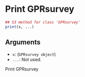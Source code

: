 # Print GPRsurvey

```r
## S3 method for class 'GPRsurvey'
print(x, ...)
```

## Arguments

- `x`: (`GPRsurvey object`)
- `...`: Not used.

Print GPRsurvey